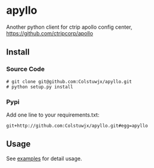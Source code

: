 # apyllo

Another python client for ctrip apollo config center, https://github.com/ctripcorp/apollo

## Install

### Source Code

```
# git clone git@github.com:Colstuwjx/apyllo.git
# python setup.py install
```

### Pypi

Add one line to your requirements.txt:

```
git+http://github.com:Colstuwjx/apyllo.git#egg=apyllo
```

## Usage

See [examples](https://github.com/Colstuwjx/apyllo/blob/master/examples) for detail usage.
